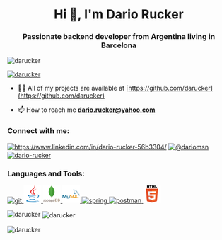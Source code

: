 <h1 align="center">Hi 👋, I'm Dario Rucker</h1>
<h3 align="center">Passionate backend developer from Argentina living in Barcelona</h3>

<p align="left"> <img src="https://komarev.com/ghpvc/?username=darucker&label=Profile%20views&color=0e75b6&style=flat" alt="darucker" /> </p>

<p align="left"> <a href="https://github.com/ryo-ma/github-profile-trophy"><img src="https://github-profile-trophy.vercel.app/?username=darucker" alt="darucker" /></a> </p>

- 👨‍💻 All of my projects are available at [https://github.com/darucker](https://github.com/darucker)

- 📫 How to reach me **dario.rucker@yahoo.com**

<h3 align="left">Connect with me:</h3>
<p align="left">
<a href="https://linkedin.com/in/dario-rucker-56b3304/" target="blank"><img align="center" src="https://raw.githubusercontent.com/rahuldkjain/github-profile-readme-generator/master/src/images/icons/Social/linked-in-alt.svg" alt="https://www.linkedin.com/in/dario-rucker-56b3304/" height="30" width="40" /></a>
<a href="https://www.hackerrank.com/dariomsn" target="blank"><img align="center" src="https://raw.githubusercontent.com/rahuldkjain/github-profile-readme-generator/master/src/images/icons/Social/hackerrank.svg" alt="@dariomsn" height="30" width="40" /></a>
<a href="https://stackoverflow.com/users/dario-rucker" target="blank"><img align="center" src="https://raw.githubusercontent.com/rahuldkjain/github-profile-readme-generator/master/src/images/icons/Social/stack-overflow.svg" alt="dario-rucker" height="30" width="40" /></a>  
</p>

<h3 align="left">Languages and Tools:</h3>
<p align="left"> <a href="https://git-scm.com/" target="_blank" rel="noreferrer"> <img src="https://www.vectorlogo.zone/logos/git-scm/git-scm-icon.svg" alt="git" width="40" height="40"/> </a> <a href="https://www.java.com" target="_blank" rel="noreferrer"> <img src="https://raw.githubusercontent.com/devicons/devicon/master/icons/java/java-original.svg" alt="java" width="40" height="40"/> </a> <a href="https://www.mongodb.com/" target="_blank" rel="noreferrer"> <img src="https://raw.githubusercontent.com/devicons/devicon/master/icons/mongodb/mongodb-original-wordmark.svg" alt="mongodb" width="40" height="40"/> </a> <a href="https://www.mysql.com/" target="_blank" rel="noreferrer"> <img src="https://raw.githubusercontent.com/devicons/devicon/master/icons/mysql/mysql-original-wordmark.svg" alt="mysql" width="40" height="40"/> </a> <a href="https://spring.io/" target="_blank" rel="noreferrer"> <img src="https://www.vectorlogo.zone/logos/springio/springio-icon.svg" alt="spring" width="40" height="40"/> </a> 
<a href="https://postman.com" target="_blank" rel="noreferrer"> <img src="https://www.vectorlogo.zone/logos/getpostman/getpostman-icon.svg" alt="postman" width="40" height="40"/> </a>
<a href="https://www.w3.org/html/" target="_blank" rel="noreferrer"> <img src="https://raw.githubusercontent.com/devicons/devicon/master/icons/html5/html5-original-wordmark.svg" alt="html5" width="40" height="40"/> </a>
</p>

<p><img align="left" src="https://github-readme-stats.vercel.app/api/top-langs?username=darucker&show_icons=true&locale=en&layout=compact" alt="darucker" /></p>

<p>&nbsp;<img align="center" src="https://github-readme-stats.vercel.app/api?username=darucker&show_icons=true&locale=en" alt="darucker" /></p>

<p><img align="center" src="https://github-readme-streak-stats.herokuapp.com/?user=darucker&" alt="darucker" /></p>

